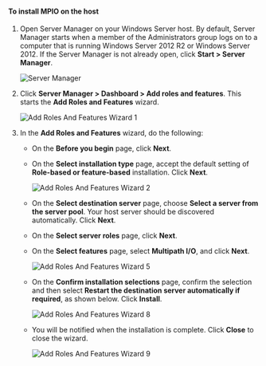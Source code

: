 #### To install MPIO on the host
1. Open Server Manager on your Windows Server host. By default, Server Manager starts when a member of the Administrators group logs on to a computer that is running Windows Server 2012 R2 or Windows Server 2012. If the Server Manager is not already open, click **Start > Server Manager**.
   
    ![Server Manager](./media/storsimple-install-mpio-windows-server/IC740997.png)
2. Click **Server Manager > Dashboard > Add roles and features**. This starts the **Add Roles and Features** wizard.
   
    ![Add Roles And Features Wizard 1](./media/storsimple-install-mpio-windows-server/IC740998.png)
3. In the **Add Roles and Features** wizard, do the following:
   
   * On the **Before you begin** page, click **Next**.
   * On the **Select installation type** page, accept the default setting of **Role-based or feature-based** installation. Click **Next**.
     
       ![Add Roles And Features Wizard 2](./media/storsimple-install-mpio-windows-server/IC740999.png)
   * On the **Select destination server** page, choose **Select a server from the server pool**. Your host server should be discovered automatically. Click **Next**.
   * On the **Select server roles** page, click **Next**.
   * On the **Select features** page, select **Multipath I/O**, and click **Next**.
     
       ![Add Roles And Features Wizard 5](./media/storsimple-install-mpio-windows-server/IC741000.png)
   * On the **Confirm installation selections** page, confirm the selection and then select **Restart the destination server automatically if required**, as shown below. Click **Install**.
     
       ![Add Roles And Features Wizard 8](./media/storsimple-install-mpio-windows-server/IC741001.png)
   * You will be notified when the installation is complete. Click **Close** to close the wizard.
     
       ![Add Roles And Features Wizard 9](./media/storsimple-install-mpio-windows-server/IC741002.png)

